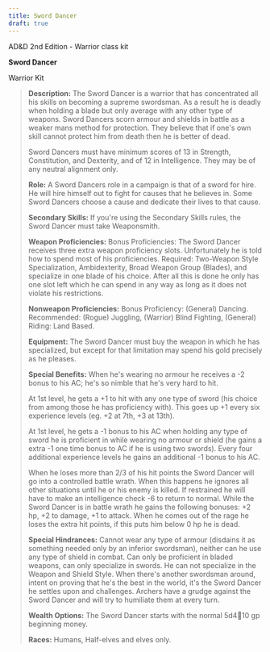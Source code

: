 ```yaml
---
title: Sword Dancer
draft: true
---
```

AD&D 2nd Edition - Warrior class kit

**Sword Dancer**

Warrior Kit

> **Description:** The Sword Dancer is a warrior that has concentrated
> all his skills on becoming a supreme swordsman. As a result he is
> deadly when holding a blade but only average with any other type of
> weapons. Sword Dancers scorn armour and shields in battle as a weaker
> mans method for protection. They believe that if one's own skill
> cannot protect him from death then he is better of dead.
>
> Sword Dancers must have minimum scores of 13 in Strength,
> Constitution, and Dexterity, and of 12 in Intelligence. They may be of
> any neutral alignment only.
>
> **Role:** A Sword Dancers role in a campaign is that of a sword for
> hire. He will hire himself out to fight for causes that he believes
> in. Some Sword Dancers choose a cause and dedicate their lives to that
> cause.
>
> **Secondary Skills:** If you're using the Secondary Skills rules, the
> Sword Dancer must take Weaponsmith.
>
> **Weapon Proficiencies:** Bonus Proficiencies: The Sword Dancer
> receives three extra weapon proficiency slots. Unfortunately he is
> told how to spend most of his proficiencies. Required: Two-Weapon
> Style Specialization, Ambidexterity, Broad Weapon Group (Blades), and
> specialize in one blade of his choice. After all this is done he only
> has one slot left which he can spend in any way as long as it does not
> violate his restrictions.
>
> **Nonweapon Proficiencies:** Bonus Proficiency: (General) Dancing.
> Recommended: (Rogue) Juggling, (Warrior) Blind Fighting, (General)
> Riding: Land Based.
>
> **Equipment:** The Sword Dancer must buy the weapon in which he has
> specialized, but except for that limitation may spend his gold
> precisely as he pleases.
>
> **Special Benefits:** When he's wearing no armour he receives a -2
> bonus to his AC; he's so nimble that he's very hard to hit.
>
> At 1st level, he gets a +1 to hit with any one type of sword (his
> choice from among those he has proficiency with). This goes up +1
> every six experience levels (eg. +2 at 7th, +3 at 13th).
>
> At 1st level, he gets a -1 bonus to his AC when holding any type of
> sword he is proficient in while wearing no armour or shield (he gains
> a extra -1 one time bonus to AC if he is using two swords). Every four
> additional experience levels he gains an additional -1 bonus to his
> AC.
>
> When he loses more than 2/3 of his hit points the Sword Dancer will go
> into a controlled battle wrath. When this happens he ignores all other
> situations until he or his enemy is killed. If restrained he will have
> to make an intelligence check -6 to return to normal. While the Sword
> Dancer is in battle wrath he gains the following bonuses: +2 hp, +2 to
> damage, +1 to attack. When he comes out of the rage he loses the extra
> hit points, if this puts him below 0 hp he is dead.
>
> **Special Hindrances:** Cannot wear any type of armour (disdains it as
> something needed only by an inferior swordsman), neither can he use
> any type of shield in combat. Can only be proficient in bladed
> weapons, can only specialize in swords. He can not specialize in the
> Weapon and Shield Style. When there's another swordsman around, intent
> on proving that he's the best in the world, it's the Sword Dancer he
> settles upon and challenges. Archers have a grudge against the Sword
> Dancer and will try to humiliate them at every turn.
>
> **Wealth Options:** The Sword Dancer starts with the normal 5d410 gp
> beginning money.
>
> **Races:** Humans, Half-elves and elves only.
